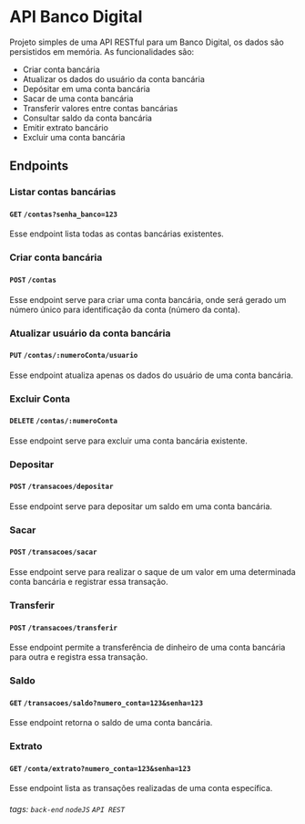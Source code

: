 # API Banco Digital

Projeto simples de uma API RESTful para um Banco Digital, os dados são persistidos em memória.
As funcionalidades são:

-   Criar conta bancária
-   Atualizar os dados do usuário da conta bancária
-   Depósitar em uma conta bancária
-   Sacar de uma conta bancária
-   Transferir valores entre contas bancárias
-   Consultar saldo da conta bancária
-   Emitir extrato bancário
-   Excluir uma conta bancária

## Endpoints

### Listar contas bancárias

#### `GET` `/contas?senha_banco=123`
Esse endpoint lista todas as contas bancárias existentes.

### Criar conta bancária

#### `POST` `/contas`
Esse endpoint serve para criar uma conta bancária, onde será gerado um número único para identificação da conta (número da conta).

### Atualizar usuário da conta bancária

#### `PUT` `/contas/:numeroConta/usuario`
Esse endpoint atualiza apenas os dados do usuário de uma conta bancária.


### Excluir Conta

#### `DELETE` `/contas/:numeroConta`
Esse endpoint serve para excluir uma conta bancária existente.

### Depositar

#### `POST` `/transacoes/depositar`
Esse endpoint serve para depositar um saldo em uma conta bancária.

### Sacar

#### `POST` `/transacoes/sacar`
Esse endpoint serve para realizar o saque de um valor em uma determinada conta bancária e registrar essa transação.

### Transferir

#### `POST` `/transacoes/transferir`
Esse endpoint permite a transferência de dinheiro de uma conta bancária para outra e registra essa transação.


### Saldo

#### `GET` `/transacoes/saldo?numero_conta=123&senha=123`
Esse endpoint retorna o saldo de uma conta bancária.


### Extrato

#### `GET` `/conta/extrato?numero_conta=123&senha=123`
Esse endpoint lista as transações realizadas de uma conta específica.


###### tags: `back-end` `nodeJS` `API REST`
